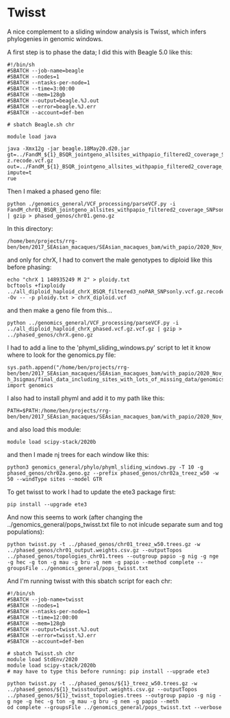 # Twisst

A nice complement to a sliding window analysis is Twisst, which infers phylogenies in genomic windows.

A first step is to phase the data; I did this with Beagle 5.0 like this:
```
#!/bin/sh
#SBATCH --job-name=beagle
#SBATCH --nodes=1
#SBATCH --ntasks-per-node=1
#SBATCH --time=3:00:00
#SBATCH --mem=128gb
#SBATCH --output=beagle.%J.out
#SBATCH --error=beagle.%J.err
#SBATCH --account=def-ben

# sbatch Beagle.sh chr

module load java

java -Xmx12g -jar beagle.18May20.d20.jar gt=../FandM_${1}_BSQR_jointgeno_allsites_withpapio_filtered2_coverage_SNPsonly.vcf.g
z.recode.vcf.gz out=../FandM_${1}_BSQR_jointgeno_allsites_withpapio_filtered2_coverage_SNPsonly.vcf.gz.phased.vcf.gz impute=t
rue 
```

Then I maked a phased geno file:
```
python ./genomics_general/VCF_processing/parseVCF.py -i FandM_chr01_BSQR_jointgeno_allsites_withpapio_filtered2_coverage_SNPsonly.vcf.gz.phased.vcf.gz.vcf.gz | gzip > phased_genos/chr01.geno.gz
```
In this directory:
```
/home/ben/projects/rrg-ben/ben/2017_SEAsian_macaques/SEAsian_macaques_bam/with_papio/2020_Nov_filtered_by_depth_3sigmas/final_data_including_sites_with_lots_of_missing_data/twisst
```
and only for chrX, I had to convert the male genotypes to diploid like this before phasing:
```
echo "chrX 1 148935249 M 2" > ploidy.txt
bcftools +fixploidy ../all_diploid_haploid_chrX_BSQR_filtered3_noPAR_SNPsonly.vcf.gz.recode.vcf.gz.recode.vcf.gz -Ov -- -p ploidy.txt > chrX_diploid.vcf
```
and then make a geno file from this...
```
python ../genomics_general/VCF_processing/parseVCF.py -i ../all_diploid_haploid_chrX_phased.vcf.gz.vcf.gz | gzip > ../phased_genos/chrX.geno.gz 
```


I had to add a line to the 'phyml_sliding_windows.py' script to let it know where to look for the genomics.py file:

```
sys.path.append("/home/ben/projects/rrg-ben/ben/2017_SEAsian_macaques/SEAsian_macaques_bam/with_papio/2020_Nov_filtered_by_dept
h_3sigmas/final_data_including_sites_with_lots_of_missing_data/genomics_general")
import genomics
```
I also had to install phyml and add it to my path like this:
```
PATH=$PATH:/home/ben/projects/rrg-ben/ben/2017_SEAsian_macaques/SEAsian_macaques_bam/with_papio/2020_Nov_filtered_by_depth_3sigmas/final_data_including_sites_with_lots_of_missing_data/twisst/phyml/src
```
and also load this module:
```
module load scipy-stack/2020b
```

and then I made nj trees for each window like this:
```
python3 genomics_general/phylo/phyml_sliding_windows.py -T 10 -g phased_genos/chr02a.geno.gz --prefix phased_genos/chr02a_treez_w50 -w 50 --windType sites --model GTR
```

To get twisst to work I had to update the ete3 package first:
```
pip install --upgrade ete3
```

And now this seems to work (after changing the ../genomics_general/pops_twisst.txt file to not inlcude separate sum and tog populations):
```
python twisst.py -t ../phased_genos/chr01_treez_w50.trees.gz -w ../phased_genos/chr01_output.weights.csv.gz --outputTopos ../phased_genos/topologies_chr01.trees --outgroup papio -g nig -g nge -g hec -g ton -g mau -g bru -g nem -g papio --method complete --groupsFile ../genomics_general/pops_twisst.txt
```

And I'm running twisst with this sbatch script for each chr:
```
#!/bin/sh
#SBATCH --job-name=twisst
#SBATCH --nodes=1
#SBATCH --ntasks-per-node=1
#SBATCH --time=12:00:00
#SBATCH --mem=128gb
#SBATCH --output=twisst.%J.out
#SBATCH --error=twisst.%J.err
#SBATCH --account=def-ben

# sbatch Twisst.sh chr
module load StdEnv/2020
module load scipy-stack/2020b
# may have to type this before running: pip install --upgrade ete3

python twisst.py -t ../phased_genos/${1}_treez_w50.trees.gz -w ../phased_genos/${1}_twisstoutput.weights.csv.gz --outputTopos 
../phased_genos/${1}_twisst_topologies.trees --outgroup papio -g nig -g nge -g hec -g ton -g mau -g bru -g nem -g papio --meth
od complete --groupsFile ../genomics_general/pops_twisst.txt --verbose
```
